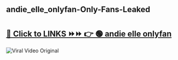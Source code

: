 
 ## andie_elle_onlyfan-Only-Fans-Leaked

# <h2><a href="https://clipsfans.com/andie_elle_onlyfan&ref=git">🔗 Click to LINKS ⏩⏩ 👉 🟢 andie elle onlyfan </a></h2>

<a href="https://clipsfans.com/andie_elle_onlyfan&ref=git" rel="nofollow" data-target="animated-image.originalLink"><img src="https://i.ibb.co.com/xMMVF88/686577567.gif" alt="Viral Video Original" style="max-width: 100%; display: inline-block;" data-target="animated-image.originalImage"></a>
